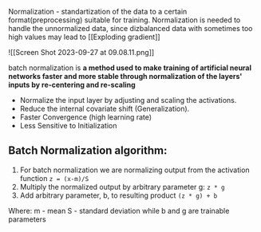 Normalization - standartization of the data to a certain format(preprocessing) suitable for training.
Normalization is needed to handle the unnormalized data, since dizbalanced data with sometimes too high values may lead to [[Exploding gradient]]

![[Screen Shot 2023-09-27 at 09.08.11.png]]

batch normalization is **a method used to make training of artificial neural networks faster and more stable through normalization of the layers' inputs by re-centering and re-scaling**
- Normalize the input layer by adjusting and scaling the activations.
- Reduce the internal covariate shift (Generalization).
- Faster Convergence (high learning rate)
- Less Sensitive to Initialization

## Batch Normalization algorithm:
1. For batch normalization we are normalizing output from the activation function 
   `z = (x-m)/S`
2. Multiply the normalized output by arbitrary parameter g:
   `z * g`
3. Add arbitrary parameter, b, to resulting product
   `(z * g) + b`


Where:
m - mean
S - standard deviation
while b and g are trainable parameters
